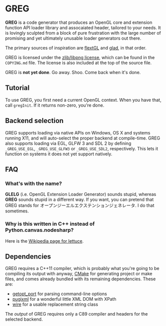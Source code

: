 # GREG

**GREG** is a code generator that produces an OpenGL core and extension function
API loader library and assocaiated header, tailored to your needs.  It is
lovingly sculpted from a block of pure frustration with the large number of
promising and yet ultimately unusable loader generators out there.

The primary sources of inspiration are [flextGL](https://github.com/ginkgo/flextGL)
and [glad](https://github.com/Dav1dde/glad), in that order.

GREG is licensed under the 
[zlib/libpng license](http://opensource.org/licenses/Zlib), which can be found
in the `COPYING.md` file.  The license is also included at the top of the source
file.

GREG is **not yet done**.  Go away.  Shoo.  Come back when it's done.


## Tutorial

To use GREG, you first need a current OpenGL context.  When you have that, call
`gregInit`.  If it returns non-zero, you're done.


## Backend selection

GREG supports loading via native APIs on Windows, OS X and systems running X11,
and will auto-select the proper backend at compile-time.  GREG also supports
loading via EGL, GLFW 3 and SDL 2 by defining `_GREG_USE_EGL`, `_GREG_USE_GLFW3`
or `_GREG_USE_SDL2`, respectively.  This lets it function on systems it does not
yet support natively.


## FAQ

### What's with the name?

**GLELG** (i.e. OpenGL Extension Loader Generator) sounds stupid, whereas
**GREG** sounds stupid in a different way.  If you want, you can pretend that
GREG stands for オープンジーエルエクステンションジェネレータ.  I do that
sometimes.

### Why is this written in C++ instead of Python.canvas.nodesharp?

Here is the [Wikipedia page for lettuce](https://en.wikipedia.org/wiki/Lettuce).


## Dependencies

GREG requires a C++11 compiler, which is probably what you're going to be
compiling its output with anyway, [CMake](http://www.cmake.org/) for generating
project or make files, and comes already bundled with its remaining
dependencies.  These are:

 - [getopt\_port](https://github.com/kimgr/getopt_port/) for parsing
   command-line options
 - [pugixml](http://pugixml.org/) for a wonderful little XML DOM with XPath
 - [wire](https://github.com/r-lyeh/wire) for a usable replacement string class

The *output* of GREG requires only a C89 compiler and headers for the selected
backend.

